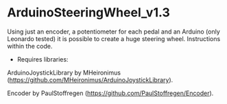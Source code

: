 # ArduinoSteeringWheel_v1.3

Using just an encoder, a potentiometer for each pedal and an Arduino (only Leonardo tested) it is possible to create a huge steering wheel. Instructions within the code.

* Requires libraries:

ArduinoJoystickLibrary by MHeironimus (https://github.com/MHeironimus/ArduinoJoystickLibrary).

Encoder by PaulStoffregen (https://github.com/PaulStoffregen/Encoder).

